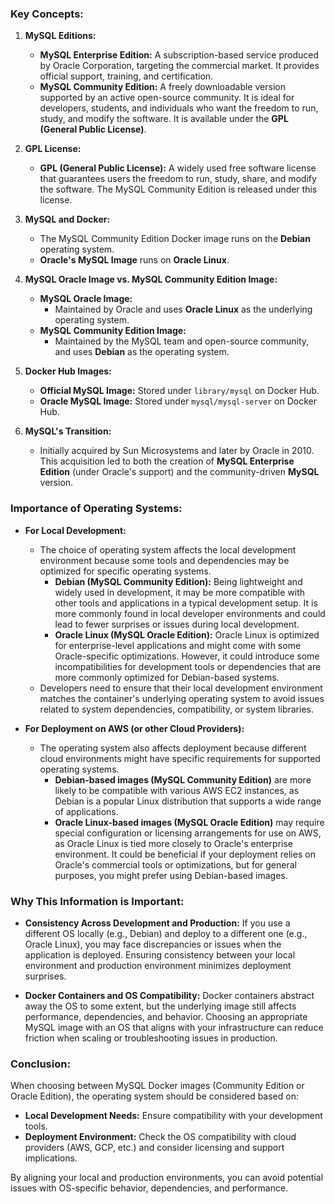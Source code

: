 ### Key Concepts:

1.  **MySQL Editions:**

    - **MySQL Enterprise Edition:** A subscription-based service produced by Oracle Corporation, targeting the commercial market. It provides official support, training, and certification.
    - **MySQL Community Edition:** A freely downloadable version supported by an active open-source community. It is ideal for developers, students, and individuals who want the freedom to run, study, and modify the software. It is available under the **GPL (General Public License)**.

2.  **GPL License:**

    - **GPL (General Public License):** A widely used free software license that guarantees users the freedom to run, study, share, and modify the software. The MySQL Community Edition is released under this license.

3.  **MySQL and Docker:**

    - The MySQL Community Edition Docker image runs on the **Debian** operating system.
    - **Oracle's MySQL Image** runs on **Oracle Linux**.

4.  **MySQL Oracle Image vs. MySQL Community Edition Image:**

    - **MySQL Oracle Image:**
      - Maintained by Oracle and uses **Oracle Linux** as the underlying operating system.
    - **MySQL Community Edition Image:**
      - Maintained by the MySQL team and open-source community, and uses **Debian** as the operating system.

5.  **Docker Hub Images:**

    - **Official MySQL Image:** Stored under `library/mysql` on Docker Hub.
    - **Oracle MySQL Image:** Stored under `mysql/mysql-server` on Docker Hub.

6.  **MySQL's Transition:**

    - Initially acquired by Sun Microsystems and later by Oracle in 2010. This acquisition led to both the creation of **MySQL Enterprise Edition** (under Oracle's support) and the community-driven **MySQL** version.

### Importance of Operating Systems:

- **For Local Development:**

  - The choice of operating system affects the local development environment because some tools and dependencies may be optimized for specific operating systems.
    - **Debian (MySQL Community Edition):** Being lightweight and widely used in development, it may be more compatible with other tools and applications in a typical development setup. It is more commonly found in local developer environments and could lead to fewer surprises or issues during local development.
    - **Oracle Linux (MySQL Oracle Edition):** Oracle Linux is optimized for enterprise-level applications and might come with some Oracle-specific optimizations. However, it could introduce some incompatibilities for development tools or dependencies that are more commonly optimized for Debian-based systems.
  - Developers need to ensure that their local development environment matches the container's underlying operating system to avoid issues related to system dependencies, compatibility, or system libraries.

- **For Deployment on AWS (or other Cloud Providers):**

  - The operating system also affects deployment because different cloud environments might have specific requirements for supported operating systems.
    - **Debian-based images (MySQL Community Edition)** are more likely to be compatible with various AWS EC2 instances, as Debian is a popular Linux distribution that supports a wide range of applications.
    - **Oracle Linux-based images (MySQL Oracle Edition)** may require special configuration or licensing arrangements for use on AWS, as Oracle Linux is tied more closely to Oracle's enterprise environment. It could be beneficial if your deployment relies on Oracle's commercial tools or optimizations, but for general purposes, you might prefer using Debian-based images.

### Why This Information is Important:

- **Consistency Across Development and Production:** If you use a different OS locally (e.g., Debian) and deploy to a different one (e.g., Oracle Linux), you may face discrepancies or issues when the application is deployed. Ensuring consistency between your local environment and production environment minimizes deployment surprises.

- **Docker Containers and OS Compatibility:** Docker containers abstract away the OS to some extent, but the underlying image still affects performance, dependencies, and behavior. Choosing an appropriate MySQL image with an OS that aligns with your infrastructure can reduce friction when scaling or troubleshooting issues in production.

### Conclusion:

When choosing between MySQL Docker images (Community Edition or Oracle Edition), the operating system should be considered based on:

- **Local Development Needs:** Ensure compatibility with your development tools.
- **Deployment Environment:** Check the OS compatibility with cloud providers (AWS, GCP, etc.) and consider licensing and support implications.

By aligning your local and production environments, you can avoid potential issues with OS-specific behavior, dependencies, and performance.
